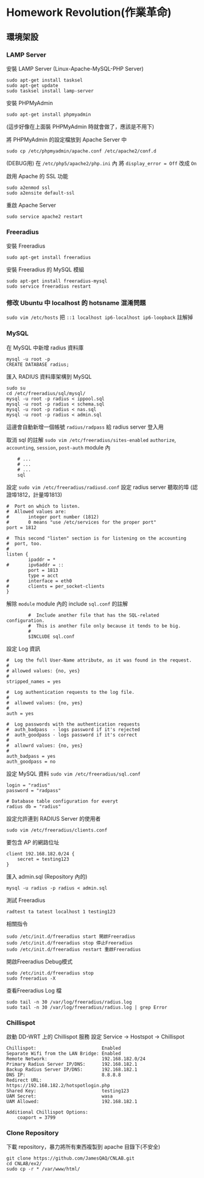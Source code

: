 # Homework Revolution(作業革命)

## 環境架設

### LAMP Server

安裝 LAMP Server (Linux-Apache-MySQL-PHP Server)
```
sudo apt-get install tasksel
sudo apt-get update
sudo tasksel install lamp-server
```

安裝 PHPMyAdmin
```
sudo apt-get install phpmyadmin
```

(這步好像在上面裝 PHPMyAdmin 時就會做了，應該是不用下)

將 PHPMyAdmin 的設定檔放到 Apache Server 中
```
sudo cp /etc/phpmyadmin/apache.conf /etc/apache2/conf.d
```

(DEBUG用)
在 `/etc/php5/apache2/php.ini` 內
將 `display_error = Off` 改成 `On`

啟用 Apache 的 SSL 功能
```
sudo a2enmod ssl
sudo a2ensite default-ssl
```

重啟 Apache Server
```
sudo service apache2 restart
```

### Freeradius

安裝 Freeradius
```
sudo apt-get install freeradius
```

安裝 Freeradius 的 MySQL 模組
```
sudo apt-get install freeradius-mysql
sudo service freeradius restart
```

### 修改 Ubuntu 中 localhost 的 hotsname 混淆問題
`sudo vim /etc/hosts` 把 `::1 localhost ip6-localhost ip6-loopback` 註解掉

### MySQL

在 MySQL 中新增 radius 資料庫
```
mysql -u root -p
CREATE DATABASE radius;
```


匯入 RADIUS 資料庫架構到 MySQL
```
sudo su
cd /etc/freeradius/sql/mysql/
mysql -u root -p radius < ippool.sql
mysql -u root -p radius < schema.sql
mysql -u root -p radius < nas.sql
mysql -u root -p radius < admin.sql
```
這邊會自動新增一個帳號 `radius/radpass` 給 radius server 登入用

取消 sql 的註解
`sudo vim /etc/freeradius/sites-enabled`
`authorize`, `accounting`, `session`, `post-auth` module 內

```
	# ...
	# ...
	# ...
	sql
```

設定
`sudo vim /etc/freeradius/radiusd.conf`
設定 radius server 聽取的埠 (認證埠1812，計量埠1813)
```
#  Port on which to listen.
#  Allowed values are:
#       integer port number (1812)
#       0 means "use /etc/services for the proper port"
port = 1812
```
```
#  This second "listen" section is for listening on the accounting
#  port, too.
#
listen {
        ipaddr = *
#       ipv6addr = ::
        port = 1813
	    type = acct
#       interface = eth0
#       clients = per_socket-clients
}
```

解除 `module` module 內的 include `sql.conf` 的註解
```
        #  Include another file that has the SQL-related configuration.
        #  This is another file only because it tends to be big.
        #
        $INCLUDE sql.conf
```

設定 Log 資訊
```
#  Log the full User-Name attribute, as it was found in the request.
#
# allowed values: {no, yes}
#
stripped_names = yes

#  Log authentication requests to the log file.
#
#  allowed values: {no, yes}
#
auth = yes

#  Log passwords with the authentication requests
#  auth_badpass  - logs password if it's rejected
#  auth_goodpass - logs password if it's correct
#
#  allowrd values: {no, yes}
#
auth_badpass = yes
auth_goodpass = no
```

設定 MySQL 資料
`sudo vim /etc/freeradius/sql.conf`

```
login = "radius"
password = "radpass"

# Database table configuration for everyt
radius db = "radius"
```

設定允許連到 RADIUS Server 的使用者

`sudo vim /etc/freeradius/clients.conf`

要包含 AP 的網路位址
```
client 192.168.182.0/24 {
	secret = testing123
}
```

匯入 admin.sql (Repository 內的)
```
mysql -u radius -p radius < admin.sql
```

測試 Freeradius
```
radtest ta tatest localhost 1 testing123
```

相關指令
```
sudo /etc/init.d/freeradius start 開啟Freeradius
sudo /etc/init.d/freeradius stop 停止Freeradius
sudo /etc/init.d/freeradius restart 重啟Freeradius
```

開啟Freeradius Debug模式
```
sudo /etc/init.d/freeradius stop
sudo freeradius -X
```

查看Freeradius Log 檔
```
sudo tail -n 30 /var/log/freeradius/radius.log
sudo tail -n 30 /var/log/freeradius/radius.log | grep Error
```

### Chillispot

啟動 DD-WRT 上的 Chillispot 服務
設定
Service -> Hostspot -> Chillispot

```
Chillispot:                        Enabled
Separate Wifi from the LAN Bridge: Enabled
Remote Network:                    192.168.182.0/24
Primary Radius Server IP/DNS:      192.168.182.1
Backup Radius Server IP/DNS:       192.168.182.1
DNS IP:                            8.8.8.8
Redirect URL:                      https://192.168.182.2/hotspotlogin.php
Shared Key:                        testing123
UAM Secret:                        wasa
UAM Allowed:                       192.168.182.1

Additional Chillispot Options:
    coaport = 3799
```

### Clone Repository

下載 repository，暴力將所有東西複製到 apache 目錄下(不安全)
```
git clone https://github.com/JamesQAQ/CNLAB.git
cd CNLAB/ex2/
sudo cp -r * /var/www/html/
```
